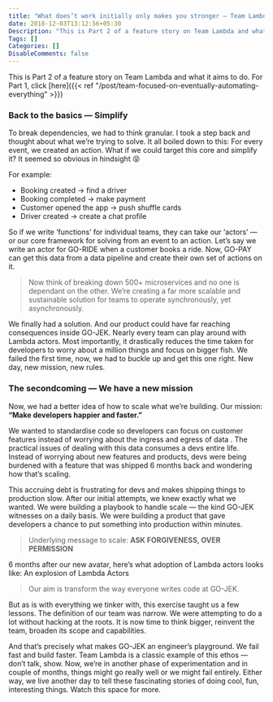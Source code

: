 ```yaml
---
title: "What does’t work initially only makes you stronger — Team Lambda"
date: 2018-12-03T13:12:56+05:30
Description: "This is Part 2 of a feature story on Team Lambda and what it aims to do. For Part 1, click here"
Tags: []
Categories: []
DisableComments: false
---
```

This is Part 2 of a feature story on Team Lambda and what it aims to do. For Part 1, click [here]({{< ref "/post/team-focused-on-eventually-automating-everything" >}})

### Back to the basics — Simplify

To break dependencies, we had to think granular. I took a step back and thought about what we’re trying to solve. It all boiled down to this: For every event, we created an action. What if we could target this core and simplify it? It seemed so obvious in hindsight 😝

For example:

* Booking created -> find a driver
* Booking completed -> make payment
* Customer opened the app -> push shuffle cards
* Driver created -> create a chat profile

So if we write ‘functions’ for individual teams, they can take our ‘actors’ — or our core framework for solving from an event to an action. Let’s say we write an actor for GO-RIDE when a customer books a ride. Now, GO-PAY can get this data from a data pipeline and create their own set of actions on it.

>Now think of breaking down 500+ microservices and no one is dependant on the other. We’re creating a far more scalable and sustainable solution for teams to operate synchronously, yet asynchronously.

We finally had a solution. And our product could have far reaching consequences inside GO-JEK. Nearly every team can play around with Lambda actors. Most importantly, it drastically reduces the time taken for developers to worry about a million things and focus on bigger fish. We failed the first time, now, we had to buckle up and get this one right. New day, new mission, new rules.

### The secondcoming — We have a new mission

Now, we had a better idea of how to scale what we’re building. Our mission: **“Make developers happier and faster.”**

We wanted to standardise code so developers can focus on customer features instead of worrying about the ingress and egress of data . The practical issues of dealing with this data consumes a devs entire life. Instead of worrying about new features and products, devs were being burdened with a feature that was shipped 6 months back and wondering how that’s scaling.

This accruing debt is frustrating for devs and makes shipping things to production slow. After our initial attempts, we knew exactly what we wanted. We were building a playbook to handle scale — the kind GO-JEK witnesses on a daily basis. We were building a product that gave developers a chance to put something into production within minutes.

>Underlying message to scale: **ASK FORGIVENESS, OVER PERMISSION**

6 months after our new avatar, here’s what adoption of Lambda actors looks like:
An explosion of Lambda Actors

>Our aim is transform the way everyone writes code at GO-JEK.

But as is with everything we tinker with, this exercise taught us a few lessons. The definition of our team was narrow. We were attempting to do a lot without hacking at the roots. It is now time to think bigger, reinvent the team, broaden its scope and capabilities.

And that’s precisely what makes GO-JEK an engineer’s playground. We fail fast and build faster. Team Lambda is a classic example of this ethos — don’t talk, show. Now, we’re in another phase of experimentation and in couple of months, things might go really well or we might fail entirely. Either way, we live another day to tell these fascinating stories of doing cool, fun, interesting things. Watch this space for more.
